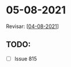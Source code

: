 # 05-08-2021

Revisar: [[04-08-2021]]

## TODO:
* [ ] Issue 815


[//begin]: # "Autogenerated link references for markdown compatibility"
[04-08-2021]: ../home/tideal/Documentos/Projetos/archimedes/application/04-08-2021 "04-08-2021"
[//end]: # "Autogenerated link references"